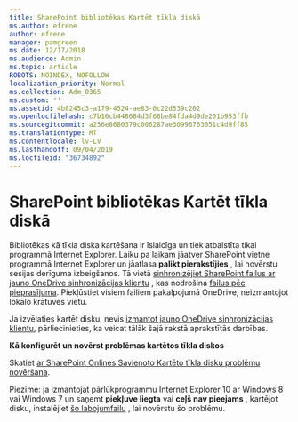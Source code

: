 ```yaml
---
title: SharePoint bibliotēkas Kartēt tīkla diskā
ms.author: efrene
author: efrene
manager: pamgreen
ms.date: 12/17/2018
ms.audience: Admin
ms.topic: article
ROBOTS: NOINDEX, NOFOLLOW
localization_priority: Normal
ms.collection: Adm_O365
ms.custom: ''
ms.assetid: 4b8245c3-a179-4524-ae83-0c22d539c202
ms.openlocfilehash: c7b16cb448684d3f68be84fda4d9de201b953ffb
ms.sourcegitcommit: a256e8680379c006287ae30996763051c4d9ff85
ms.translationtype: MT
ms.contentlocale: lv-LV
ms.lasthandoff: 09/04/2019
ms.locfileid: "36734892"
---
```

# <a name="map-a-sharepoint-library-to-a-network-drive"></a>SharePoint bibliotēkas Kartēt tīkla diskā

Bibliotēkas kā tīkla diska kartēšana ir īslaicīga un tiek atbalstīta tikai programmā Internet Explorer. Laiku pa laikam jāatver SharePoint vietne programmā Internet Explorer un jāatlasa **palikt pierakstījies** , lai novērstu sesijas derīguma izbeigšanos. Tā vietā [sinhronizējiet SharePoint failus ar jauno OneDrive sinhronizācijas klientu](https://support.office.com/article/sync-sharepoint-files-with-the-new-onedrive-sync-client-6de9ede8-5b6e-4503-80b2-6190f3354a88) </a> , kas nodrošina [failus pēc pieprasījuma](https://support.office.com/article/learn-about-onedrive-files-on-demand-0e6860d3-d9f3-4971-b321-7092438fb38e). Piekļūstiet visiem failiem pakalpojumā OneDrive, neizmantojot lokālo krātuves vietu.

Ja izvēlaties kartēt disku, nevis [izmantot jauno OneDrive sinhronizācijas klientu](https://support.office.com/article/sync-sharepoint-files-with-the-new-onedrive-sync-client-6de9ede8-5b6e-4503-80b2-6190f3354a88), pārliecinieties, ka veicat tālāk šajā rakstā aprakstītās darbības. 


**Kā konfigurēt un novērst problēmas kartētos tīkla diskos**


Skatiet [ar SharePoint Onlines Savienoto Kartēto tīkla disku problēmu novēršana](https://docs.microsoft.com/sharepoint/support/administration/troubleshoot-mapped-network-drives).

Piezīme: ja izmantojat pārlūkprogrammu Internet Explorer 10 ar Windows 8 vai Windows 7 un saņemt **piekļuve liegta** vai **ceļš nav pieejams** , kartējot disku, instalējiet [šo labojumfailu](https://support.microsoft.com/help/2846960) , lai novērstu šo problēmu. 
